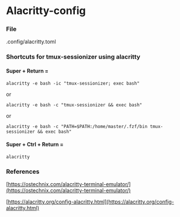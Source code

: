 # Alacritty-config

### File
.config/alacritty.toml


### Shortcuts for tmux-sessionizer using alacritty
#### Super + Return = 

```shell
alacritty -e bash -ic "tmux-sessionizer; exec bash"
```
or
```shell
alacritty -e bash -c "tmux-sessionizer && exec bash"
```
or
```shell
alacritty -e bash -c "PATH=$PATH:/home/master/.fzf/bin tmux-sessionizer && exec bash"
```

#### Super + Ctrl + Return = 

```shell
alacritty
```

### References
[https://ostechnix.com/alacritty-terminal-emulator/](https://ostechnix.com/alacritty-terminal-emulator/)

[https://alacritty.org/config-alacritty.html](https://alacritty.org/config-alacritty.html)
